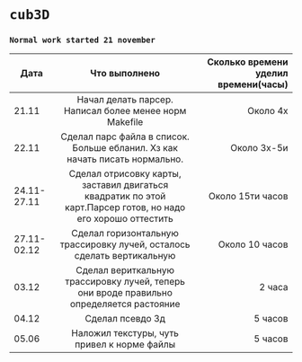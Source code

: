 # **`cub3D`**

### `Normal work started 21 november`

|Дата |Что выполнено| Сколько времени уделил времени(часы)|
| ------------- |:------------------:| -----:|
|21.11| Начал делать парсер. Написал более менее норм Makefile | Около 4х
|22.11| Сделал парс файла в список. Больше ебланил. Хз как начать писать нормально.| Около 3x-5и 
|24.11-27.11| Сделал отрисовку карты, заставил двигаться квадратик по этой карт.Парсер готов, но надо его хорошо оттестить| Около 15ти часов
|27.11-02.12| Сделал горизонтальную трассировку лучей, осталось сделать вертикальную | Около 10 часов
|03.12| Сделал вериткальную трассировку лучей, теперь они вроде правильно определяется растояние | 2 часа
|04.12| Сделал псевдо 3д| 5 часов|
|05.06| Наложил текстуры, чуть привел к норме файлы| 5 часов|

